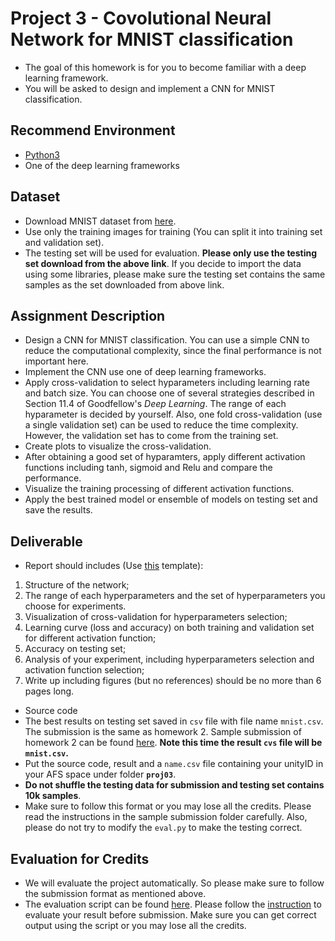 # Project 3 - Covolutional Neural Network for MNIST classification
- The goal of this homework is for you to become familiar with a deep learning framework.
- You will be asked to design and implement a CNN for MNIST classification.

## Recommend Environment
- [Python3](https://www.python.org/download/releases/3.0/)
- One of the deep learning frameworks

## Dataset
- Download MNIST dataset from [here](http://yann.lecun.com/exdb/mnist/).
- Use only the training images for training (You can split it into training set and validation set).
- The testing set will be used for evaluation. **Please only use the testing set download from the above link**. If you decide to import the data using some libraries, please make sure the testing set contains the same samples as the set downloaded from above link.

## Assignment Description
- Design a CNN for MNIST classification. You can use a simple CNN to reduce the computational complexity, since the final performance is not important here.
- Implement the CNN use one of deep learning frameworks.
- Apply cross-validation to select hyparameters including learning rate and batch size. You can choose one of several strategies described in Section 11.4 of Goodfellow's *Deep Learning*. The range of each hyparameter is decided by yourself. Also, one fold cross-validation (use a single validation set) can be used to reduce the time complexity. However, the validation set has to come from the training set.
- Create plots to visualize the cross-validation.
- After obtaining a good set of hyparamters, apply different activation functions including tanh, sigmoid and Relu and compare the performance.
- Visualize the training processing of different activation functions.
- Apply the best trained model or ensemble of models on testing set and save the results.


## Deliverable
- Report should includes (Use [this](https://www.ieee.org/conferences/publishing/templates.html) template): 
1. Structure of the network;
2. The range of each hyperparameters and the set of hyperparameters you choose for experiments.
3. Visualization of cross-validation for hyperparameters selection;
4. Learning curve (loss and accuracy) on both training and validation set for different activation function; 
5. Accuracy on testing set;
6. Analysis of your experiment, including hyperparameters selection and activation function selection;
7. Write up including figures (but no references) should be no more than 6 pages long.

- Source code
- The best results on testing set saved in `csv` file with file name `mnist.csv`. The submission is the same as homework 2. Sample submission of homework 2 can be found [here](../../docs/samples/sample_afs/). **Note this time the result `cvs` file will be `mnist.csv`.**
- Put the source code, result and a `name.csv` file containing your unityID in your AFS space under folder **`proj03`**.
- **Do not shuffle the testing data for submission and testing set contains 10k samples**.
- Make sure to follow this format or you may lose all the credits. Please read the instructions in the sample submission folder carefully. Also, please do not try to modify the `eval.py` to make the testing correct.

## Evaluation for Credits
- We will evaluate the project automatically. So please make sure to follow the submission format as mentioned above.
- The evaluation script can be found [here](../../src/eval/eval.py). Please follow the [instruction](https://github.ncsu.edu/qge2/ece542-2018fall/tree/master/src/eval#evaluation-script) to evaluate your result before submission. Make sure you can get correct output using the script or you may lose all the credits.








